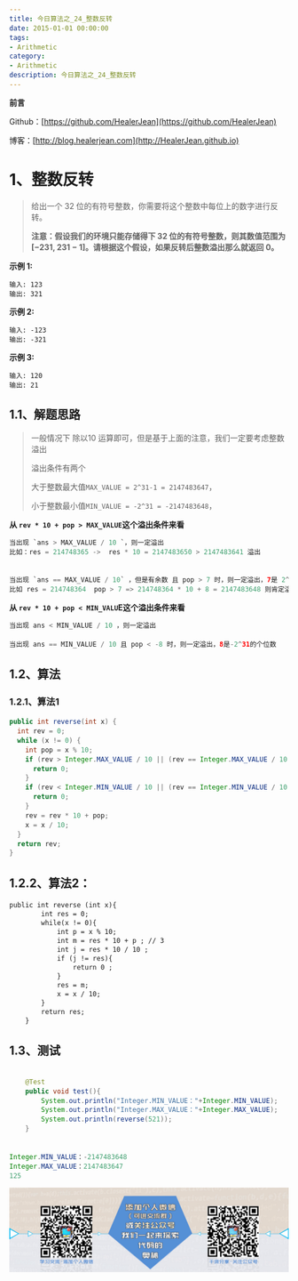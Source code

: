 ```yaml
---
title: 今日算法之_24_整数反转
date: 2015-01-01 00:00:00
tags: 
- Arithmetic
category: 
- Arithmetic
description: 今日算法之_24_整数反转
---
```


**前言**     

 Github：[https://github.com/HealerJean](https://github.com/HealerJean)         

 博客：[http://blog.healerjean.com](http://HealerJean.github.io)          



# 1、整数反转
> 给出一个 32 位的有符号整数，你需要将这个整数中每位上的数字进行反转。    
>
> **注意：假设我们的环境只能存储得下 32 位的有符号整数，则其数值范围为 [−231,  231 − 1]。请根据这个假设，如果反转后整数溢出那么就返回 0。**  



**示例 1:**

```
输入: 123
输出: 321
```

 **示例 2:**

```
输入: -123
输出: -321
```

**示例 3:**

```
输入: 120
输出: 21
```





## 1.1、解题思路 

> 一般情况下 除以10 运算即可，但是基于上面的注意，我们一定要考虑整数溢出    
>
> 溢出条件有两个      
>
> 大于整数最大值`MAX_VALUE = 2^31-1 = 2147483647`，   
>
> 小于整数最小值`MIN_VALUE = -2^31 = -2147483648`，



**从 `rev * 10 + pop > MAX_VALUE`这个溢出条件来看**     

```java
当出现 `ans > MAX_VALUE / 10 `，则一定溢出   
比如：res = 214748365 ->  res * 10 = 2147483650 > 2147483641 溢出   


当出现 `ans == MAX_VALUE / 10` ，但是有余数 且 pop > 7 时，则一定溢出，7是 2^31-1的个位数 
比如 res = 214748364  pop > 7 => 214748364 * 10 + 8 = 2147483648 则肯定溢出   
```



**从 `rev * 10 + pop < MIN_VALU`E这个溢出条件来看**   

```java
当出现 ans < MIN_VALUE / 10 ，则一定溢出    

当出现 ans == MIN_VALUE / 10 且 pop < -8 时，则一定溢出，8是-2^31的个位数
```



## 1.2、算法

### 1.2.1、算法1

```java
public int reverse(int x) {
  int rev = 0;
  while (x != 0) {
    int pop = x % 10;
    if (rev > Integer.MAX_VALUE / 10 || (rev == Integer.MAX_VALUE / 10 && pop > 7)) {
      return 0;
    }
    if (rev < Integer.MIN_VALUE / 10 || (rev == Integer.MIN_VALUE / 10 && pop < -8)) {
      return 0;
    }
    rev = rev * 10 + pop;
    x = x / 10;
  }
  return rev;
}
```



## 1.2.2、算法2：

```
public int reverse (int x){
        int res = 0;
        while(x != 0){
            int p = x % 10;
            int m = res * 10 + p ; // 3
            int j = res * 10 / 10 ;
            if (j != res){
                return 0 ;
            }
            res = m;
            x = x / 10;   
        }
        return res;
    }

```




## 1.3、测试 

```java

    @Test
    public void test(){
        System.out.println("Integer.MIN_VALUE："+Integer.MIN_VALUE);
        System.out.println("Integer.MAX_VALUE："+Integer.MAX_VALUE);
        System.out.println(reverse(521));
    }


Integer.MIN_VALUE：-2147483648
Integer.MAX_VALUE：2147483647
125
```





![ContactAuthor](https://raw.githubusercontent.com/HealerJean/HealerJean.github.io/master/assets/img/artical_bottom.jpg)



<link rel="stylesheet" href="https://unpkg.com/gitalk/dist/gitalk.css">

<script src="https://unpkg.com/gitalk@latest/dist/gitalk.min.js"></script> 
<div id="gitalk-container"></div>    
 <script type="text/javascript">
    var gitalk = new Gitalk({
		clientID: `1d164cd85549874d0e3a`,
		clientSecret: `527c3d223d1e6608953e835b547061037d140355`,
		repo: `HealerJean.github.io`,
		owner: 'HealerJean',
		admin: ['HealerJean'],
		id: 'AAAAAAAAAAAAAAA',
    });
    gitalk.render('gitalk-container');
</script> 
